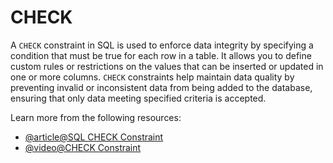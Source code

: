 # CHECK

A `CHECK` constraint in SQL is used to enforce data integrity by specifying a condition that must be true for each row in a table. It allows you to define custom rules or restrictions on the values that can be inserted or updated in one or more columns. `CHECK` constraints help maintain data quality by preventing invalid or inconsistent data from being added to the database, ensuring that only data meeting specified criteria is accepted.

Learn more from the following resources:

- [@article@SQL CHECK Constraint](https://www.w3schools.com/sql/sql_check.asp)
- [@video@CHECK Constraint](https://www.youtube.com/watch?v=EeG2boJCXbc)

